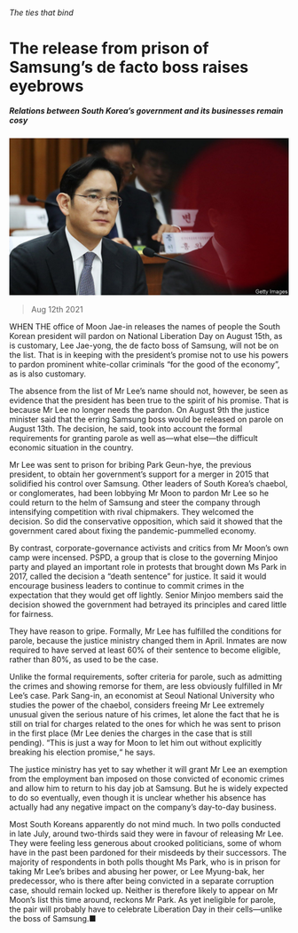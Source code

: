 ###### The ties that bind

# The release from prison of Samsung’s de facto boss raises eyebrows 

##### Relations between South Korea’s government and its businesses remain cosy 

![image](images/20210814_asp501.jpg) 

> Aug 12th 2021 

WHEN THE office of Moon Jae-in releases the names of people the South Korean president will pardon on National Liberation Day on August 15th, as is customary, Lee Jae-yong, the de facto boss of Samsung, will not be on the list. That is in keeping with the president’s promise not to use his powers to pardon prominent white-collar criminals “for the good of the economy”, as is also customary.

The absence from the list of Mr Lee’s name should not, however, be seen as evidence that the president has been true to the spirit of his promise. That is because Mr Lee no longer needs the pardon. On August 9th the justice minister said that the erring Samsung boss would be released on parole on August 13th. The decision, he said, took into account the formal requirements for granting parole as well as—what else—the difficult economic situation in the country.


Mr Lee was sent to prison for bribing Park Geun-hye, the previous president, to obtain her government’s support for a merger in 2015 that solidified his control over Samsung. Other leaders of South Korea’s chaebol, or conglomerates, had been lobbying Mr Moon to pardon Mr Lee so he could return to the helm of Samsung and steer the company through intensifying competition with rival chipmakers. They welcomed the decision. So did the conservative opposition, which said it showed that the government cared about fixing the pandemic-pummelled economy.

By contrast, corporate-governance activists and critics from Mr Moon’s own camp were incensed. PSPD, a group that is close to the governing Minjoo party and played an important role in protests that brought down Ms Park in 2017, called the decision a “death sentence” for justice. It said it would encourage business leaders to continue to commit crimes in the expectation that they would get off lightly. Senior Minjoo members said the decision showed the government had betrayed its principles and cared little for fairness.

They have reason to gripe. Formally, Mr Lee has fulfilled the conditions for parole, because the justice ministry changed them in April. Inmates are now required to have served at least 60% of their sentence to become eligible, rather than 80%, as used to be the case.

Unlike the formal requirements, softer criteria for parole, such as admitting the crimes and showing remorse for them, are less obviously fulfilled in Mr Lee’s case. Park Sang-in, an economist at Seoul National University who studies the power of the chaebol, considers freeing Mr Lee extremely unusual given the serious nature of his crimes, let alone the fact that he is still on trial for charges related to the ones for which he was sent to prison in the first place (Mr Lee denies the charges in the case that is still pending). “This is just a way for Moon to let him out without explicitly breaking his election promise,“ he says.

The justice ministry has yet to say whether it will grant Mr Lee an exemption from the employment ban imposed on those convicted of economic crimes and allow him to return to his day job at Samsung. But he is widely expected to do so eventually, even though it is unclear whether his absence has actually had any negative impact on the company’s day-to-day business.

Most South Koreans apparently do not mind much. In two polls conducted in late July, around two-thirds said they were in favour of releasing Mr Lee. They were feeling less generous about crooked politicians, some of whom have in the past been pardoned for their misdeeds by their successors. The majority of respondents in both polls thought Ms Park, who is in prison for taking Mr Lee’s bribes and abusing her power, or Lee Myung-bak, her predecessor, who is there after being convicted in a separate corruption case, should remain locked up. Neither is therefore likely to appear on Mr Moon’s list this time around, reckons Mr Park. As yet ineligible for parole, the pair will probably have to celebrate Liberation Day in their cells—unlike the boss of Samsung.■

